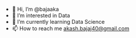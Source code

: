 - 👋 Hi, I’m @bajaaka
- 👀 I’m interested in Data 
- 🌱 I’m currently learning Data Science
- 📫 How to reach me akash.bajaj40@gmail.com

<!---
bajaaka/bajaaka is a ✨ special ✨ repository because its `README.md` (this file) appears on your GitHub profile.
You can click the Preview link to take a look at your changes.
--->
